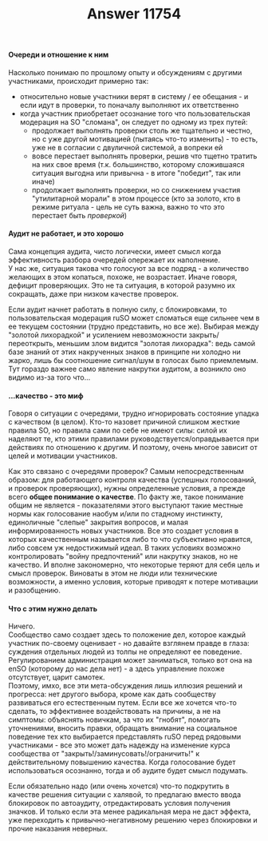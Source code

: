 ﻿---
title: "Answer 11754"
se.owner.user_id: 288409
se.owner.display_name: "yar85"
se.owner.link: "https://ru.meta.stackoverflow.com/users/288409/yar85"
se.answer_id: 11754
se.question_id: 11750
se.post_type: answer
se.is_accepted: False
---
<h4>Очереди и отношение к ним</h4>
<p>Насколько понимаю по прошлому опыту и обсуждениям с другими участниками, происходит примерно так:</p>
<ul>
<li>относительно новые участники верят в систему / ее обещания - и если идут в проверки, то поначалу выполняют их ответственно</li>
<li>когда участник приобретает осознание того что пользовательская модерация на SO &quot;сломана&quot;, он следует по одному из трех путей:
<ul>
<li>продолжает выполнять проверки столь же тщательно и честно, но с уже другой мотивацией (пытаясь что-то изменить) - то есть, уже не в согласии с двуличной системой, а вопреки ей</li>
<li>вовсе перестает выполнять проверки, решив что тщетно тратить на них свое время (т.к. большинство, которому сложившаяся ситуация выгодна или привычна - в итоге &quot;победит&quot;, так или иначе)</li>
<li>продолжает выполнять проверки, но со снижением участия &quot;утилитарной морали&quot; в этом процессе (кто за золото, кто в режиме ритуала - цель не суть важна, важно то что это перестает быть <em>проверкой</em>)</li>
</ul>
</li>
</ul>
<h4>Аудит не работает, и это хорошо</h4>
<p>Сама концепция аудита, чисто логически, имеет смысл когда эффективность разбора очередей опережает их наполнение.<br />
У нас же, ситуация такова что голосуют за все подряд - а количество желающих в этом копаться, похоже, не возрастает. Иначе говоря, дефицит проверяющих. Это не та ситуация, в которой разумно их сокращать, даже при низком качестве проверок.</p>
<p>Если аудит начнет работать в полную силу, с блокировками, то пользовательская модерация ruSO может сломаться еще сильнее чем в ее текущем состоянии (трудно представить, но все же). Выбирая между &quot;золотой лихорадкой&quot; и усилением невозможности закрыть/переоткрыть, меньшим злом видится &quot;золотая лихорадка&quot;: ведь самой базе знаний от этих накрученных знаков в принципе ни холодно ни жарко, лишь бы соотношение сигнал/шум в голосах было приемлемым.<br />
Тут гораздо важнее само явление накрутки аудитом, а возникло оно видимо из-за того что...</p>
<h4>...качество - это миф</h4>
<p>Говоря о ситуации с очередями, трудно игнорировать состояние упадка с качеством (в целом). Кто-то назовет причиной слишком жесткие правила SO, но правила сами по себе не имеют силы: силой их наделяют те, кто этими правилами руководствуется/оправдывается при действиях по отношению к другим. И поэтому, очень многое зависит от целей и мотивации участников.</p>
<p>Как это связано с очередями проверок? Самым непосредственным образом: для работающего контроля качества (успешных голосований, и проверок проверяющих), нужны определенные условия, а прежде всего <strong>общее понимание о качестве</strong>. По факту же, такое понимание общим не является - показателями этого выступают такие местные нормы как голосование наобум и/или по стадному инстинкту, единоличные &quot;слепые&quot; закрытия вопросов, и малая информированность новых участников. Все это создает условия в которых качественным называется либо то что субъективно нравится, либо совсем уж недостижимый идеал. В таких условиях возможно контролировать &quot;войну предпочтений&quot; или накрутку знаков, но не качество. И вполне закономерно, что некоторые теряют для себя цель и смысл проверок. Виноваты в этом не люди или технические возможности, а именно условия, которые приводят к потере мотивации и разобщению.</p>
<h4>Что с этим нужно делать</h4>
<p>Ничего.<br />
Сообщество само создает здесь то положение дел, которое каждый участник по-своему оценивает - но давайте взглянем правде в глаза: суждения отдельных людей из толпы не определяют ее поведение. Регулированием администрация может заниматься, только вот она на enSO (которому до нас дела нет) - а здесь управление похоже отсутствует, царит самотек.<br />
Поэтому, имхо, все эти мета-обсуждения лишь иллюзия решений и прогресса: нет другого выбора, кроме как дать сообществу развиваться его естественным путем. Если все же хочется что-то сделать, то эффективнее воздействовать на причины, а не на симптомы: объяснять новичкам, за что их &quot;гнобят&quot;, помогать уточнениями, вносить правки, обращать внимание на социальное поведение тех кто выбирается представлять ruSO перед рядовыми участниками - все это может дать надежду на изменение курса сообщества от &quot;закрыть!/заминусовать!/ограничить!&quot; к действительному повышению качества. Когда голосование будет использоваться осознанно, тогда и об аудите будет смысл подумать.</p>
<p>Если обязательно надо (или очень хочется) что-то подкрутить в качестве решения ситуации с халявой, то предлагаю вместо ввода блокировок по автоаудиту, отредактировать условия получения значков. И только если эта менее радикальная мера не даст эффекта, уже переходить к привычно-негативному решению через блокировки и прочие наказания неверных.</p>
